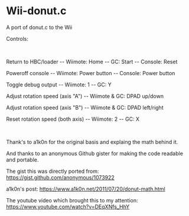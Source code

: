 # Wii-donut.c
A port of donut.c to the Wii

Controls:

&nbsp;

Return to HBC/loader -- Wiimote: Home -- GC: Start -- Console: Reset

Poweroff console -- Wiimote: Power button -- Console: Power button

Toggle debug output -- Wiimote: 1 -- GC: Y

Adjust rotation speed (axis "A") -- Wiimote & GC: DPAD up/down
 
Adjust rotation speed (axis "B") -- Wiimote & GC: DPAD left/right

Reset rotation speed (both axis) -- Wiimote: 2 -- GC: X

&nbsp;

Thank's to a1k0n for the original basis and explaing the math behind it.

And thanks to an anonymous Github gister for making the code readable and portable.

The gist this was directly ported from: https://gist.github.com/anonymous/1073922

a1k0n's post: https://www.a1k0n.net/2011/07/20/donut-math.html

The youtube video which brought this to my attention: https://www.youtube.com/watch?v=DEqXNfs_HhY
